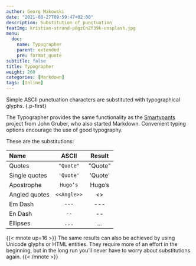 ```yaml
---
author: Georg Makowski
date: "2021-08-27T09:59:47+02:00"
description: Substitution of punctuation 
featImg: kristian-strand-p8gzCnZf39k-unsplash.jpg
menu:
  doc:
    name: Typographer
    parent: extended
    pre: format_quote
subtitle: false
title: Typographer
weight: 260
categories: [Markdown]
tags: [Inline]
---
```


Simple ASCII punctuation characters are substituted with typographical glyphs.
{.p-first} <!--more-->

The Typographer provides the same functionality as the [Smartypants](https://daringfireball.net/projects/smartypants/) project from John Gruber, who also started Markdown. Convenient typing options encourage the use of good typography.

These are the substitutions:

| Name          |   ASCII          |  Result   |
| :------------ | :--------------: | :-------: |
| Quotes        |    `"Quote"`     |  "Quote"  |
| Single quotes |    `'Quote'`     |  'Quote'  |
| Apostrophe    |     `Hugo’s`     |  Hugo’s   |
| Angled quotes |   `<<Angle>>`    | <<Angle>> |
| Em Dash       |      `---`       |   ---   |
| En Dash       |       `--`       |    --     |
| Ellipses      |      `...`       |    ...    |

{{< mnote up=16 >}}
The same results can also be achieved by using Unicode glyphs or HTML entities. They require more of an effort in the beginning, but in the long run you’ll never have to worry about substitutions again.
{{< /mnote >}}
